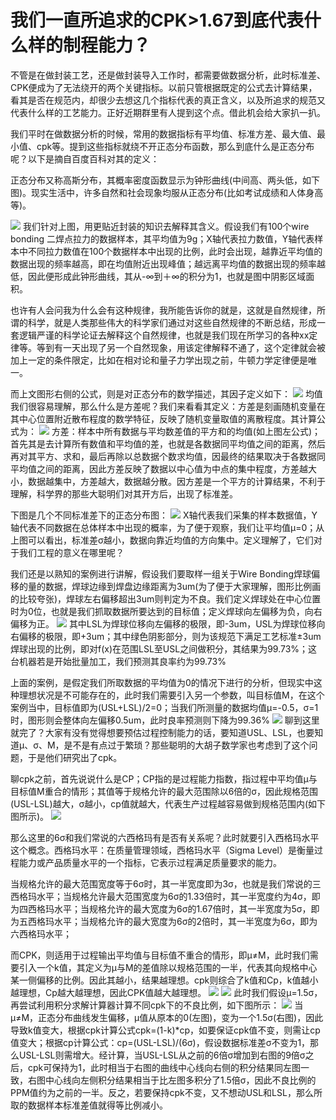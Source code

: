 # 我们一直所追求的CPK>1.67到底代表什么样的制程能力？


不管是在做封装工艺，还是做封装导入工作时，都需要做数据分析，此时标准差、CPK便成为了无法绕开的两个关键指标。以前只管根据既定的公式去计算结果，看其是否在规范内，却很少去想这几个指标代表的真正含义，以及所追求的规范又代表什么样的工艺能力。正好近期群里有人提到这个点。借此机会给大家扒一扒。

我们平时在做数据分析的时候，常用的数据指标有平均值、标准方差、最大值、最小值、cpk等。提到这些指标就绕不开正态分布函数，那么到底什么是正态分布呢？以下是摘自百度百科对其的定义：

正态分布又称高斯分布，其概率密度函数显示为钟形曲线(中间高、两头低，如下图)。现实生活中，许多自然和社会现象均服从正态分布(比如考试成绩和人体身高等)。

![](https://raw.githubusercontent.com/LeroyK111/pictureBed/master/20241231114033.png)
我们针对上图，用更贴近封装的知识去解释其含义。假设我们有100个wire bonding 二焊点拉力的数据样本，其平均值为9g；X轴代表拉力数值，Y轴代表样本中不同拉力数值在100个数据样本中出现的比例，此时会出现，越靠近平均值的数据出现的频率越高，即在均值附近出现峰值；越远离平均值的数据出现的频率越低，因此便形成此钟形曲线，其从-∞到＋∞的积分为1，也就是图中阴影区域面积。  

也许有人会问我为什么会有这种规律，我所能告诉你的就是，这就是自然规律，所谓的科学，就是人类那些伟大的科学家们通过对这些自然规律的不断总结，形成一套逻辑严谨的科学论证去解释这个自然规律，也就是我们现在所学习的各种xx定律等。等到有一天出现了另一个自然现象，用该定律解释不通了，这个定律就会被加上一定的条件限定，比如在相对论和量子力学出现之前，牛顿力学定律便是唯一。

而上文图形右侧的公式，则是对正态分布的数学描述，其因子定义如下：
![](https://raw.githubusercontent.com/LeroyK111/pictureBed/master/20241231114342.png)
均值我们很容易理解，那么什么是方差呢？我们来看看其定义：方差是刻画随机变量在其中心位置附近散布程度的数学特征，反映了随机变量取值的离散程度。其计算公式为：
![](https://raw.githubusercontent.com/LeroyK111/pictureBed/master/20241231114417.png)
方差：样本中所有数据与平均数差值的平方和的均值(如上图左公式)；首先其是去计算所有数值和平均值的差，也就是各数据同平均值之间的距离，然后再对其平方、求和，最后再除以总数据个数求均值，因最终的结果取决于各数据同平均值之间的距离，因此方差反映了数据以中心值为中点的集中程度，方差越大小，数据越集中，方差越大，数据越分散。因方差是一个平方的计算结果，不利于理解，科学界的那些大聪明们对其开方后，出现了标准差。

下图是几个不同标准差下的正态分布图：
![](https://raw.githubusercontent.com/LeroyK111/pictureBed/master/20241231114436.png)
X轴代表我们采集的样本数据值，Y轴代表不同数据在总体样本中出现的概率，为了便于观察，我们让平均值μ=0；从上图可以看出，标准差σ越小，数据向靠近均值的方向集中。定义理解了，它们对于我们工程的意义在哪里呢？

我们还是以熟知的案例进行讲解，假设我们要取样一组关于Wire Bonding焊球偏移的量的数据，焊球边缘到焊盘边缘距离为3um(为了便于大家理解，图形比例画的比较夸张)，焊球左右偏移超出3um则判定为不良。我们定义焊球处在中心位置时为0位，也就是我们抓取数据所要达到的目标值；定义焊球向左偏移为负，向右偏移为正。
![](https://raw.githubusercontent.com/LeroyK111/pictureBed/master/20241231114513.png)
其中LSL为焊球位移向左偏移的极限，即-3um，USL为焊球位移向右偏移的极限，即+3um；其中绿色阴影部分，则为该规范下满足工艺标准±3um焊球出现的比例，即对f(x)在范围LSL至USL之间做积分，其结果为99.73%；这台机器若是开始批量加工，我们预测其良率约为99.73%

上面的案例，是假定我们所取数据的平均值为0的情况下进行的分析，但现实中这种理想状况是不可能存在的，此时我们需要引入另一个参数，叫目标值M，在这个案例当中，目标值即为(USL+LSL)/2=0；当我们所测量的数据均值μ=-0.5，σ=1时，图形则会整体向左偏移0.5um，此时良率预测则下降为99.36%
![](https://raw.githubusercontent.com/LeroyK111/pictureBed/master/20241231114539.png)
聊到这里就完了？大家有没有觉得想要预估过程控制能力的话，要知道USL、LSL，也要知道μ、σ、M，是不是有点过于繁琐？那些聪明的大胡子数学家也考虑到了这个问题，于是他们研究出了cpk。

聊cpk之前，首先说说什么是CP；CP指的是过程能力指数，指过程中平均值μ与目标值M重合的情形；其值等于规格允许的最大范围除以6倍的σ，因此规格范围(USL-LSL)越大，σ越小，cp值就越大，代表生产过程越容易做到规格范围内(如下图所示)。
![](https://raw.githubusercontent.com/LeroyK111/pictureBed/master/20241231114614.png)

那么这里的6σ和我们常说的六西格玛有是否有关系呢？此时就要引入西格玛水平这个概念。西格玛水平：在质量管理领域，西格玛水平（Sigma Level）是衡量过程能力或产品质量水平的一个指标，它表示过程满足质量要求的能力。

当规格允许的最大范围宽度等于6σ时，其一半宽度即为3σ，也就是我们常说的三西格玛水平；当规格允许最大范围宽度为6σ的1.33倍时，其一半宽度约为4σ，即为四西格玛水平；当规格允许的最大宽度为6σ的1.67倍时，其一半宽度为5σ，即为五西格玛水平；当规格允许的最大宽度为6σ的2倍时，其一半宽度为6σ，即为六西格玛水平；

而CPK，则适用于过程输出平均值与目标值不重合的情形，即μ≠M，此时我们需要引入一个k值，其定义为μ与M的差值除以规格范围的一半，代表其向规格中心某一侧偏移的比例。因此其越小，结果越理想。cpk则综合了k值和Cp，k值越小越理想，Cp越大越理想，因此CPK值越大越理想。
![](https://raw.githubusercontent.com/LeroyK111/pictureBed/master/20241231114648.png)
![](https://raw.githubusercontent.com/LeroyK111/pictureBed/master/20241231114726.png)
此时我们假设μ=1.5σ，再尝试利用积分求解计算器计算不同cpk下的不良比例，如下图所示：
![](https://raw.githubusercontent.com/LeroyK111/pictureBed/master/20241231114800.png)
当μ≠M，正态分布曲线发生偏移，μ值从原本的0(左图)，变为一个1.5σ(右图)，因此导致k值变大，根据cpk计算公式cpk=(1-k)*cp，如要保证cpk值不变，则需让cp值变大；根据cp计算公式：cp=(USL-LSL)/(6σ)，假设数据标准差σ不变为1，那么USL-LSL则需增大。经计算，当USL-LSL从之前的6倍σ增加到右图的9倍σ之后，cpk可保持为1，此时相当于右图的曲线中心线向右侧的积分结果同左图一致，右图中心线向左侧积分结果相当于比左图多积分了1.5倍σ，因此不良比例的PPM值约为之前的一半。反之，若要保持cpk不变，又不想动USL和LSL，那么所取的数据样本标准差值就得等比例减小。



















